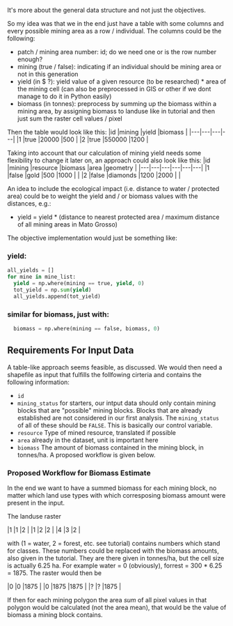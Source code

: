 It's more about the general data structure and not just the objectives.

So my idea was that we in the end just have a table with some columns and every possible mining area as a row / individual. The columns could be the following:
- patch / mining area number: id; do we need one or is the row number enough?
- mining (true / false): indicating if an individual should be mining area or not in this generation
- yield (in $ ?): yield value of a given resource (to be researched) * area of the mining cell (can also be preprocessed in GIS or other if we dont manage to do it in Python easily)
- biomass (in tonnes): preprocess by summing up the biomass within a mining area, by assigning biomass to landuse like in tutorial and then just sum the raster cell values / pixel

Then the table would look like this:
|id  |mining  |yield  |biomass |
|---|---|---|---|
|1   |true   |20000   |500   |
|2   |true   |550000   |1200   |

Taking into account that our calculation of mining yield needs some flexibility to change it later on, an approach could also look like this:
|id  |mining  |resource  |biomass |area |geometry |
|---|---|---|---|---|---|
|1   |false   |gold   |500   |1000 | <geometry> |
|2   |false   |diamonds   |1200   |2000 | <geometry> |


An idea to include the ecological impact (i.e. distance to water / protected area) could be to weight the yield and / or biomass values with the distances, e.g.:
- yield = yield * (distance to nearest protected area / maximum distance of all mining areas in Mato Grosso)

The objective implementation would just be something like:
### yield:
```python
all_yields = []
for mine in mine_list:
  yield = np.where(mining == true, yield, 0)
  tot_yield = np.sum(yield)
  all_yields.append(tot_yield)
```

### similar for biomass, just with:
```python
  biomass = np.where(mining == false, biomass, 0)
```

## Requirements For Input Data
A table-like approach seems feasible, as discussed. We would then need a shapefile as input that fulfills the follfowing cirteria and contains the following information:
- `id`
- `mining_status` for starters, our intput data should only contain mining blocks that are "possible" mining blocks. Blocks that are already established are not considered in our first analysis. The `mining_status` of all of these should be `FALSE`. This is basically our control variable.
- `resource` Type of mined resource, translated if possible
- `area` already in the dataset, unit is important here
- `biomass` The amount of biomass contained in the mining block, in tonnes/ha. A proposed workflow is given below.

### Proposed Workflow for Biomass Estimate

In the end we want to have a summed biomass for each mining block, no matter which land use types with which corresposing biomass amount were present in the input.

The landuse raster

|1 |1 |2 |
|1 |2 |2 |
|4 |3 |2 |

with (1 = water, 2 = forest, etc. see tutorial) contains numbers which stand for classes. These numbers could be replaced with the biomass amounts, also given in the tutorial. They are there given in tonnes/ha, but the cell size is actually 6.25 ha. For example water = 0 (obviously), forrest = 300 * 6.25 = 1875. The raster would then be

|0 |0 |1875 |
|0 |1875 |1875 |
|? |? |1875 |

If then for each mining polygon the area *sum* of all pixel values in that polygon would be calculated (not the area mean), that would be the value of biomass a mining block contains.